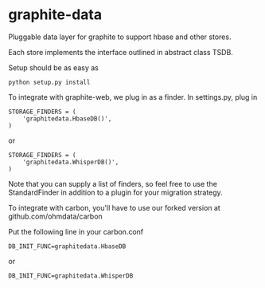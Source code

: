 graphite-data
=============

Pluggable data layer for graphite to support hbase and other stores.

Each store implements the interface outlined in abstract class TSDB.

Setup should be as easy as

    python setup.py install

To integrate with graphite-web, we plug in as a finder.  In settings.py, plug in

    STORAGE_FINDERS = (
        'graphitedata.HbaseDB()',
    )

or

    STORAGE_FINDERS = (
        'graphitedata.WhisperDB()',
    )

Note that you can supply a list of finders, so feel free to use the StandardFinder in addition to a plugin for your migration strategy.

To integrate with carbon, you'll have to use our forked version at github.com/ohmdata/carbon

Put the following line in your carbon.conf

    DB_INIT_FUNC=graphitedata.HbaseDB

or

    DB_INIT_FUNC=graphitedata.WhisperDB
